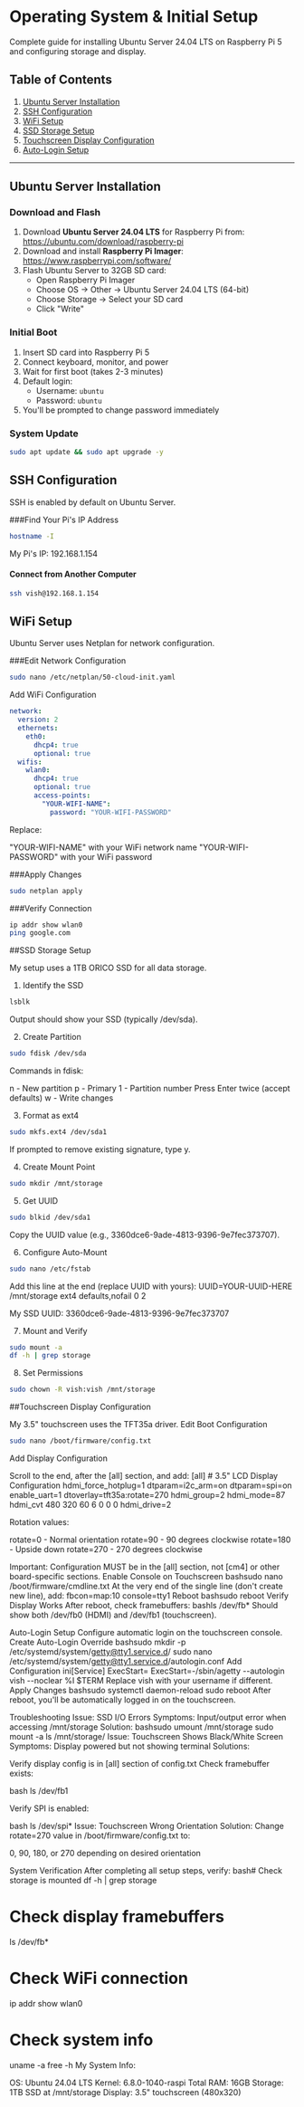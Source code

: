 # Operating System & Initial Setup

Complete guide for installing Ubuntu Server 24.04 LTS on Raspberry Pi 5 and configuring storage and display.

## Table of Contents

1. [Ubuntu Server Installation](#ubuntu-server-installation)
2. [SSH Configuration](#ssh-configuration)
3. [WiFi Setup](#wifi-setup)
4. [SSD Storage Setup](#ssd-storage-setup)
5. [Touchscreen Display Configuration](#touchscreen-display-configuration)
6. [Auto-Login Setup](#auto-login-setup)

---

## Ubuntu Server Installation

### Download and Flash

1. Download **Ubuntu Server 24.04 LTS** for Raspberry Pi from: https://ubuntu.com/download/raspberry-pi
2. Download and install **Raspberry Pi Imager**: https://www.raspberrypi.com/software/
3. Flash Ubuntu Server to 32GB SD card:
   - Open Raspberry Pi Imager
   - Choose OS → Other → Ubuntu Server 24.04 LTS (64-bit)
   - Choose Storage → Select your SD card
   - Click "Write"

### Initial Boot

1. Insert SD card into Raspberry Pi 5
2. Connect keyboard, monitor, and power
3. Wait for first boot (takes 2-3 minutes)
4. Default login:
   - Username: `ubuntu`
   - Password: `ubuntu`
5. You'll be prompted to change password immediately

### System Update
```bash
sudo apt update && sudo apt upgrade -y
```

## SSH Configuration

SSH is enabled by default on Ubuntu Server.

###Find Your Pi's IP Address

```bash
hostname -I
```
My Pi's IP: 192.168.1.154
#### Connect from Another Computer

```bash
ssh vish@192.168.1.154
```

## WiFi Setup

Ubuntu Server uses Netplan for network configuration.

###Edit Network Configuration

```bash
sudo nano /etc/netplan/50-cloud-init.yaml
```
Add WiFi Configuration
```yaml
network:
  version: 2
  ethernets:
    eth0:
      dhcp4: true
      optional: true
  wifis:
    wlan0:
      dhcp4: true
      optional: true
      access-points:
        "YOUR-WIFI-NAME":
          password: "YOUR-WIFI-PASSWORD"
```
Replace:

"YOUR-WIFI-NAME" with your WiFi network name
"YOUR-WIFI-PASSWORD" with your WiFi password

###Apply Changes

```bash
sudo netplan apply
```

###Verify Connection

```bash
ip addr show wlan0
ping google.com
```
##SSD Storage Setup

My setup uses a 1TB ORICO SSD for all data storage.

1. Identify the SSD

```bash
lsblk
```
Output should show your SSD (typically /dev/sda).

2. Create Partition

```bash
sudo fdisk /dev/sda
```
Commands in fdisk:

n - New partition
p - Primary
1 - Partition number
Press Enter twice (accept defaults)
w - Write changes

3. Format as ext4

```bash
sudo mkfs.ext4 /dev/sda1
```
If prompted to remove existing signature, type y.

4. Create Mount Point

```bash
sudo mkdir /mnt/storage
```
5. Get UUID

```bash
sudo blkid /dev/sda1
```
Copy the UUID value (e.g., 3360dce6-9ade-4813-9396-9e7fec373707).

6. Configure Auto-Mount

```bash
sudo nano /etc/fstab
```
Add this line at the end (replace UUID with yours):
UUID=YOUR-UUID-HERE /mnt/storage ext4 defaults,nofail 0 2

My SSD UUID: 3360dce6-9ade-4813-9396-9e7fec373707

7. Mount and Verify

```bash
sudo mount -a
df -h | grep storage
```

8. Set Permissions

```bash
sudo chown -R vish:vish /mnt/storage
```

##Touchscreen Display Configuration

My 3.5" touchscreen uses the TFT35a driver.
Edit Boot Configuration

```bash
sudo nano /boot/firmware/config.txt
```
Add Display Configuration

Scroll to the end, after the [all] section, and add:
	[all]
	# 3.5" LCD Display Configuration
	hdmi_force_hotplug=1
	dtparam=i2c_arm=on
	dtparam=spi=on
	enable_uart=1
	dtoverlay=tft35a:rotate=270
	hdmi_group=2
	hdmi_mode=87
	hdmi_cvt 480 320 60 6 0 0 0
	hdmi_drive=2

Rotation values:

rotate=0 - Normal orientation
rotate=90 - 90 degrees clockwise
rotate=180 - Upside down
rotate=270 - 270 degrees clockwise

Important: Configuration MUST be in the [all] section, not [cm4] or other board-specific sections.
Enable Console on Touchscreen
bashsudo nano /boot/firmware/cmdline.txt
At the very end of the single line (don't create new line), add:
fbcon=map:10 console=tty1
Reboot
	bashsudo reboot
Verify Display Works
After reboot, check framebuffers:
bashls /dev/fb*
Should show both /dev/fb0 (HDMI) and /dev/fb1 (touchscreen).

Auto-Login Setup
Configure automatic login on the touchscreen console.
Create Auto-Login Override
bashsudo mkdir -p /etc/systemd/system/getty@tty1.service.d/
sudo nano /etc/systemd/system/getty@tty1.service.d/autologin.conf
Add Configuration
ini[Service]
ExecStart=
ExecStart=-/sbin/agetty --autologin vish --noclear %I $TERM
Replace vish with your username if different.
Apply Changes
bashsudo systemctl daemon-reload
sudo reboot
After reboot, you'll be automatically logged in on the touchscreen.

Troubleshooting
Issue: SSD I/O Errors
Symptoms: Input/output error when accessing /mnt/storage
Solution:
bashsudo umount /mnt/storage
sudo mount -a
ls /mnt/storage/
Issue: Touchscreen Shows Black/White Screen
Symptoms: Display powered but not showing terminal
Solutions:

Verify display config is in [all] section of config.txt
Check framebuffer exists:

bash   ls /dev/fb1

Verify SPI is enabled:

bash   ls /dev/spi*
Issue: Touchscreen Wrong Orientation
Solution: Change rotate=270 value in /boot/firmware/config.txt to:

0, 90, 180, or 270 depending on desired orientation


System Verification
After completing all setup steps, verify:
bash# Check storage is mounted
df -h | grep storage

# Check display framebuffers
ls /dev/fb*

# Check WiFi connection
ip addr show wlan0

# Check system info
uname -a
free -h
My System Info:

OS: Ubuntu 24.04 LTS
Kernel: 6.8.0-1040-raspi
Total RAM: 16GB
Storage: 1TB SSD at /mnt/storage
Display: 3.5" touchscreen (480x320)
